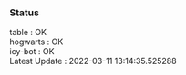 ### Status


table : OK  
hogwarts : OK  
icy-bot : OK  
Latest Update : 2022-03-11 13:14:35.525288

